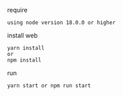 require

```
using node version 18.0.0 or higher
```

install web

```
yarn install
or
npm install
```

run

```
yarn start or npm run start
```
